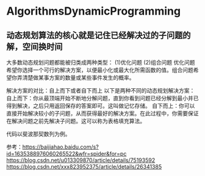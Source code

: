 # AlgorithmsDynamicProgramming

## 动态规划算法的核心就是记住已经解决过的子问题的解，空间换时间

大多数动态规划问题都能被归类成两种类型：
(1)优化问题
(2)组合问题
优化问题希望你选择一个可行的解决方案，以便最小化或最大化所需函数的值。组合问题希望你弄清楚做某事方案的数量或某些事件发生的概率。

解决方案的对比：自上而下或者自下而上
以下是两种不同的动态规划解决方案：
自上而下：你从最顶端开始不断地分解问题，直到你看到问题已经分解到最小并已得到解决，之后只用返回保存的答案即可。这叫做记忆存储。
自下而上：你可以直接开始解决较小的子问题，从而获得最好的解决方案。在此过程中，你需要保证在解决问题之前先解决子问题。这可以称为表格填充算法。

代码以斐波那契数列为例。

参考：https://baijiahao.baidu.com/s?id=1635388976060265522&wfr=spider&for=pc
    https://blog.csdn.net/u013309870/article/details/75193592
    https://blog.csdn.net/xxx823952375/article/details/26341385
